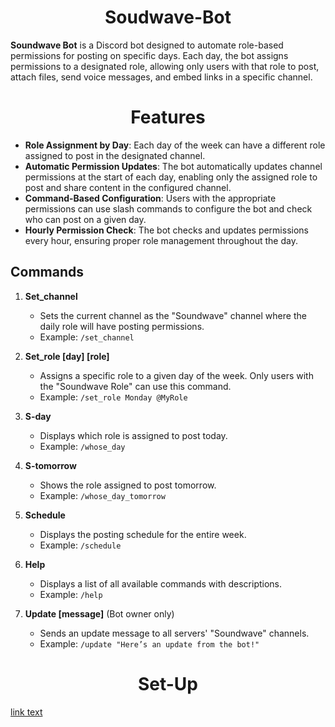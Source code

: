 <h1 align=center> Soudwave-Bot </h1>

**Soundwave Bot** is a Discord bot designed to automate role-based permissions for posting on specific days. Each day, the bot assigns permissions to a designated role, allowing only users with that role to post, attach files, send voice messages, and embed links in a specific channel.


<h1 align=center> Features </h2>

- **Role Assignment by Day**: Each day of the week can have a different role assigned to post in the designated channel.
- **Automatic Permission Updates**: The bot automatically updates channel permissions at the start of each day, enabling only the assigned role to post and share content in the configured channel.
- **Command-Based Configuration**: Users with the appropriate permissions can use slash commands to configure the bot and check who can post on a given day.
- **Hourly Permission Check**: The bot checks and updates permissions every hour, ensuring proper role management throughout the day.

## Commands

1. **Set_channel**
   - Sets the current channel as the "Soundwave" channel where the daily role will have posting permissions.
   - Example: `/set_channel`
   
2. **Set_role [day] [role]**
   - Assigns a specific role to a given day of the week. Only users with the "Soundwave Role" can use this command.
   - Example: `/set_role Monday @MyRole`
   
3. **S-day**
   - Displays which role is assigned to post today.
   - Example: `/whose_day`
   
4. **S-tomorrow**
   - Shows the role assigned to post tomorrow.
   - Example: `/whose_day_tomorrow`
   
5. **Schedule**
   - Displays the posting schedule for the entire week.
   - Example: `/schedule`
   
6. **Help**
   - Displays a list of all available commands with descriptions.
   - Example: `/help`
   
7. **Update [message]** (Bot owner only)
   - Sends an update message to all servers' "Soundwave" channels.
   - Example: `/update "Here’s an update from the bot!"`
<h1 align=center>Set-Up</h1>

<a href="[url](https://discord.com/oauth2/authorize?client_id=1289690644310392884&permissions=268437520&integration_type=0&scope=bot
)">link text</a>

